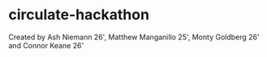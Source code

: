 # circulate-hackathon
Created by Ash Niemann 26', Matthew Manganillo 25', Monty Goldberg 26' and Connor Keane 26'
